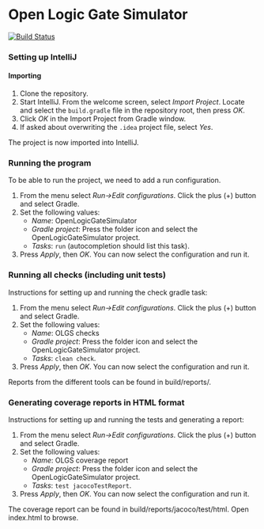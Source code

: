 Open Logic Gate Simulator
=========================

[![Build Status](https://travis-ci.com/NeonSky/OpenLogicGateSimulator.svg?token=XyHcbxehB8TtpGq4DuFW&branch=dev)](https://travis-ci.com/NeonSky/OpenLogicGateSimulator)

### Setting up IntelliJ
#### Importing

1. Clone the repository.
2. Start IntelliJ. From the welcome screen, select *Import Project*. Locate and select the `build.gradle` file in the repository root, then press *OK*.
3. Click *OK* in the Import Project from Gradle window.
4. If asked about overwriting the `.idea` project file, select *Yes*.

The project is now imported into IntelliJ.

### Running the program
To be able to run the project, we need to add a run configuration.

1. From the menu select *Run->Edit configurations*. Click the plus (+) button and select Gradle.
2. Set the following values:
   * *Name*: OpenLogicGateSimulator
   * *Gradle project*: Press the folder icon and select the OpenLogicGateSimulator project.
   * *Tasks*: `run` (autocompletion should list this task).
3. Press *Apply*, then *OK*. You can now select the configuration and run it.

### Running all checks (including unit tests)
Instructions for setting up and running the check gradle task:  

1. From the menu select *Run->Edit configurations*. Click the plus (+) button and select Gradle.
2. Set the following values:
   * *Name*: OLGS checks
   * *Gradle project*: Press the folder icon and select the OpenLogicGateSimulator project.
   * *Tasks*: `clean check`.
3. Press *Apply*, then *OK*. You can now select the configuration and run it.

Reports from the different tools can be found in build/reports/. 

### Generating coverage reports in HTML format
Instructions for setting up and running the tests and generating a report:  

1. From the menu select *Run->Edit configurations*. Click the plus (+) button and select Gradle.
2. Set the following values:
   * *Name*: OLGS coverage report
   * *Gradle project*: Press the folder icon and select the OpenLogicGateSimulator project.
   * *Tasks*: `test jacocoTestReport`.
3. Press *Apply*, then *OK*. You can now select the configuration and run it.

The coverage report can be found in build/reports/jacoco/test/html. Open index.html to browse.
